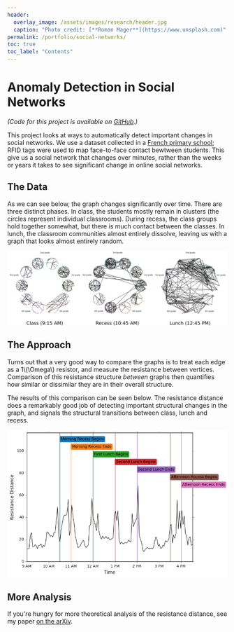 ```yaml
---
header:
  overlay_image: /assets/images/research/header.jpg
  caption: "Photo credit: [**Roman Mager**](https://www.unsplash.com)"
permalink: /portfolio/social-networks/
toc: true
toc_label: "Contents"
---
```


# Anomaly Detection in Social Networks

*(Code for this project is available on [GitHub][1].)*

This project looks at ways to automatically detect important changes in social
networks. We use a dataset collected in a [French primary school][2]; RFID tags were
used to map face-to-face contact bewtween students. This give us a social
network that changes over minutes, rather than the weeks or years it takes to
see significant change in online social networks.

## The Data

As we can see below, the graph changes significantly over time. There are three
distinct phases. In class, the students mostly remain in clusters (the circles
represent individual classrooms). During recess, the class groups hold together
somewhat, but there is much contact between the classes. In lunch, the classroom
communities almost entirely dissolve, leaving us with a graph that looks almost
entirely random.

![Primary School Graphs](/assets/images/research/class_graphs.png)

## The Approach

Turns out that a very good way to compare the graphs is to treat each edge as a
1\\(\Omega\\) resistor, and measure the resistance between vertices. Comparison
of this resistance structure *between* graphs then quantifies how similar or
dissimilar they are in their overall structure.

The results of this comparison can be seen below. The resistance distance does a
remarkably good job of detecting important structural changes in the graph, and
signals the structural transitions between class, lunch and recess.

![Resistance Distance](/assets/images/social.png)

## More Analysis

If you're hungry for more theoretical analysis of the resistance distance, see
my paper [on the arXiv][3].
	
[1]: https://github.com/peterewills/primary-school

[2]: http://www.sociopatterns.org/datasets/primary-school-temporal-network-data/
	
[3]: https://arxiv.org/abs/1707.07362
